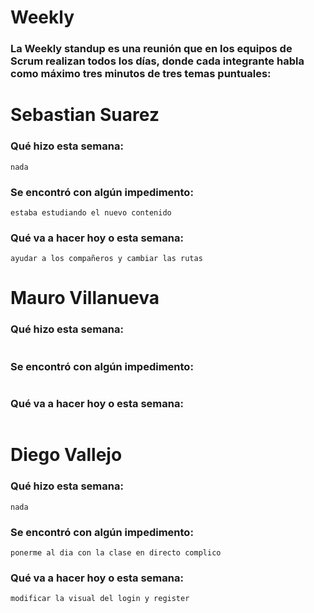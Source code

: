 # Weekly

### La Weekly standup es una reunión que en los equipos de Scrum realizan todos los días, donde cada integrante habla como máximo tres minutos de tres temas puntuales:

# Sebastian Suarez

### Qué hizo esta semana:

```
nada
```

### Se encontró con algún impedimento:

```
estaba estudiando el nuevo contenido
```

### Qué va a hacer hoy o esta semana:

```
ayudar a los compañeros y cambiar las rutas
```

# Mauro Villanueva

### Qué hizo esta semana:

```

```

### Se encontró con algún impedimento:

```

```

### Qué va a hacer hoy o esta semana:

```

```

# Diego Vallejo

### Qué hizo esta semana:

```
nada
```

### Se encontró con algún impedimento:

```
ponerme al dia con la clase en directo complico
```

### Qué va a hacer hoy o esta semana:

```
modificar la visual del login y register 
```
